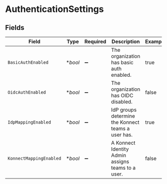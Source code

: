 # AuthenticationSettings


## Fields

| Field                                              | Type                                               | Required                                           | Description                                        | Example                                            |
| -------------------------------------------------- | -------------------------------------------------- | -------------------------------------------------- | -------------------------------------------------- | -------------------------------------------------- |
| `BasicAuthEnabled`                                 | **bool*                                            | :heavy_minus_sign:                                 | The organization has basic auth enabled.           | true                                               |
| `OidcAuthEnabled`                                  | **bool*                                            | :heavy_minus_sign:                                 | The organization has OIDC disabled.                | false                                              |
| `IdpMappingEnabled`                                | **bool*                                            | :heavy_minus_sign:                                 | IdP groups determine the Konnect teams a user has. | true                                               |
| `KonnectMappingEnabled`                            | **bool*                                            | :heavy_minus_sign:                                 | A Konnect Identity Admin assigns teams to a user.  | false                                              |